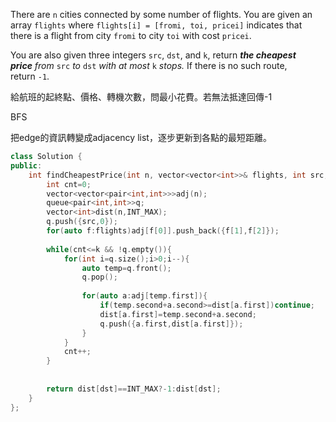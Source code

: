There are `n` cities connected by some number of flights. You are given an array `flights` where `flights[i] = [fromi, toi, pricei]` indicates that there is a flight from city `fromi` to city `toi` with cost `pricei`.

You are also given three integers `src`, `dst`, and `k`, return _**the cheapest price** from_ `src` _to_ `dst` _with at most_ `k` _stops._ If there is no such route, return `-1`.

給航班的起終點、價格、轉機次數，問最小花費。若無法抵達回傳-1

BFS 

把edge的資訊轉變成adjacency list，逐步更新到各點的最短距離。


```cpp
class Solution {
public:
    int findCheapestPrice(int n, vector<vector<int>>& flights, int src, int dst, int k) {
        int cnt=0;
        vector<vector<pair<int,int>>>adj(n);
        queue<pair<int,int>>q;
        vector<int>dist(n,INT_MAX);
        q.push({src,0});
        for(auto f:flights)adj[f[0]].push_back({f[1],f[2]});
    
        while(cnt<=k && !q.empty()){
            for(int i=q.size();i>0;i--){
                auto temp=q.front();
                q.pop();
        
                for(auto a:adj[temp.first]){
                    if(temp.second+a.second>=dist[a.first])continue;
                    dist[a.first]=temp.second+a.second;
                    q.push({a.first,dist[a.first]});
                }
            }
            cnt++;
        }
        
        
        return dist[dst]==INT_MAX?-1:dist[dst];
    }
};
```
